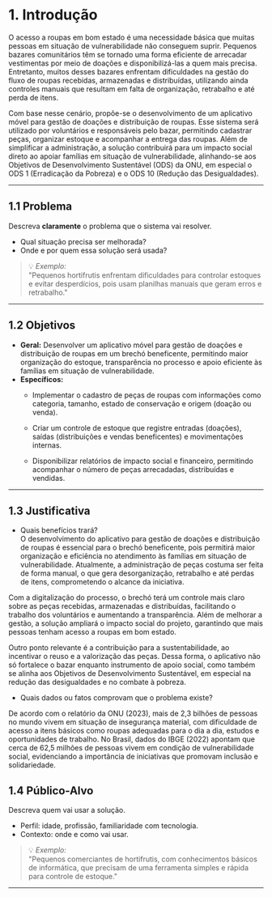 # 1. Introdução

O acesso a roupas em bom estado é uma necessidade básica que muitas pessoas em situação de vulnerabilidade não conseguem suprir. Pequenos bazares comunitários têm se tornado uma forma eficiente de arrecadar vestimentas por meio de doações e disponibilizá-las a quem mais precisa. Entretanto, muitos desses bazares enfrentam dificuldades na gestão do fluxo de roupas recebidas, armazenadas e distribuídas, utilizando ainda controles manuais que resultam em falta de organização, retrabalho e até perda de itens.

Com base nesse cenário, propõe-se o desenvolvimento de um aplicativo móvel para gestão de doações e distribuição de roupas. Esse sistema será utilizado por voluntários e responsáveis pelo bazar, permitindo cadastrar peças, organizar estoque e acompanhar a entrega das roupas. Além de simplificar a administração, a solução contribuirá para um impacto social direto ao apoiar famílias em situação de vulnerabilidade, alinhando-se aos Objetivos de Desenvolvimento Sustentável (ODS) da ONU, em especial o ODS 1 (Erradicação da Pobreza) e o ODS 10 (Redução das Desigualdades).

---

## 1.1 Problema  
Descreva **claramente** o problema que o sistema vai resolver.  
- Qual situação precisa ser melhorada?  
- Onde e por quem essa solução será usada?  

> 💡 *Exemplo:*  
> "Pequenos hortifrutis enfrentam dificuldades para controlar estoques e evitar desperdícios, pois usam planilhas manuais que geram erros e    retrabalho."

---

## 1.2 Objetivos  
- **Geral:** Desenvolver um aplicativo móvel para gestão de doações e distribuição de roupas em um brechó beneficente, permitindo maior organização do estoque, transparência no processo e apoio eficiente às famílias em situação de vulnerabilidade.
- **Específicos:**
  - Implementar o cadastro de peças de roupas com informações como categoria, tamanho, estado de conservação e origem (doação ou venda).
  
  - Criar um controle de estoque que registre entradas (doações), saídas (distribuições e vendas beneficentes) e movimentações internas.
  
  - Disponibilizar relatórios de impacto social e financeiro, permitindo acompanhar o número de peças arrecadadas, distribuídas e vendidas.
  
---

## 1.3 Justificativa  
 
- Quais benefícios trará?  
O desenvolvimento do aplicativo para gestão de doações e distribuição de roupas é essencial para o brechó beneficente, pois permitirá maior organização e eficiência no atendimento às famílias em situação de vulnerabilidade. Atualmente, a administração de peças costuma ser feita de forma manual, o que gera desorganização, retrabalho e até perdas de itens, comprometendo o alcance da iniciativa.

Com a digitalização do processo, o brechó terá um controle mais claro sobre as peças recebidas, armazenadas e distribuídas, facilitando o trabalho dos voluntários e aumentando a transparência. Além de melhorar a gestão, a solução ampliará o impacto social do projeto, garantindo que mais pessoas tenham acesso a roupas em bom estado.

Outro ponto relevante é a contribuição para a sustentabilidade, ao incentivar o reuso e a valorização das peças. Dessa forma, o aplicativo não só fortalece o bazar enquanto instrumento de apoio social, como também se alinha aos Objetivos de Desenvolvimento Sustentável, em especial na redução das desigualdades e no combate à pobreza.

- Quais dados ou fatos comprovam que o problema existe?  

De acordo com o relatório da ONU (2023), mais de 2,3 bilhões de pessoas no mundo vivem em situação de insegurança material, com dificuldade de acesso a itens básicos como roupas adequadas para o dia a dia, estudos e oportunidades de trabalho. No Brasil, dados do IBGE (2022) apontam que cerca de 62,5 milhões de pessoas vivem em condição de vulnerabilidade social, evidenciando a importância de iniciativas que promovam inclusão e solidariedade.


## 1.4 Público-Alvo  
Descreva quem vai usar a solução.  
- Perfil: idade, profissão, familiaridade com tecnologia.  
- Contexto: onde e como vai usar.

>💡 *Exemplo:*  
"Pequenos comerciantes de hortifrutis, com conhecimentos básicos de informática, que precisam de uma ferramenta simples e rápida para controle de estoque."

---
